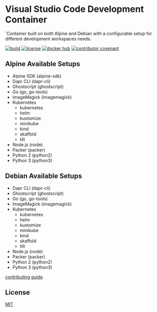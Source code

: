 # Visual Studio Code Development Container

`Container built on both Alpine and
Debian with a configurable setup for different development workspaces needs.

[![build](https://github.com/paniclobster/devcontainer-base/workflows/build/badge.svg)](https://github.com/paniclobster/devcontainer-base/actions/)
[![license](https://img.shields.io/github/license/paniclobster/devcontainer-base)](https://github.com/paniclobster/devcontainer-base/blob/main/LICENSE.md)
[![docker hub](https://img.shields.io/docker/v/paniclobster/devcontainer-base?sort=semver)](https://hub.docker.com/r/paniclobster/devcontainer-base)
[![contributor covenant](https://img.shields.io/badge/contributor%20covenant-v2.0%20adopted-ff69b4.svg)](https://github.com/paniclobster/devcontainer-base/blob/main/CODE_OF_CONDUCT.md)

## Alpine Available Setups

- Alpine SDK (alpine-sdk)
- Dapr CLI (dapr-cli)
- Ghostscript (ghostscript)
- Go (go, go-tools)
- ImageMagick (imagemagick)
- Kubernetes
  - kubernetes
  - helm
  - kustomize
  - minikube
  - kind
  - skaffold
  - tilt
- Node.js (node)
- Packer (packer)
- Python 2 (python2)
- Python 3 (python3)

## Debian Available Setups

- Dapr CLI (dapr-cli)
- Ghostscript (ghostscript)
- Go (go, go-tools)
- ImageMagick (imagemagick)
- Kubernetes
  - kubernetes
  - helm
  - kustomize
  - minikube
  - kind
  - skaffold
  - tilt
- Node.js (node)
- Packer (packer)
- Python 2 (python2)
- Python 3 (python3)

[contributing guide](https://github.com/paniclobster/devcontainer-base/blob/main/CONTRIBUTING.md).

## License

[MIT](https://github.com/mysmartspaces/devcontainer/blob/main/LICENSE)
